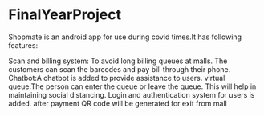 # FinalYearProject
Shopmate is an android app for use during covid times.It has following features:

Scan and billing system: To avoid long billing queues at malls. The customers can scan the barcodes and pay bill through their phone.
Chatbot:A chatbot is added to provide assistance to users.
virtual queue:The person can enter the queue or leave the queue. This will help in maintaining social distancing.
Login and authentication system for users is added.
after payment QR code will be generated for exit from mall

